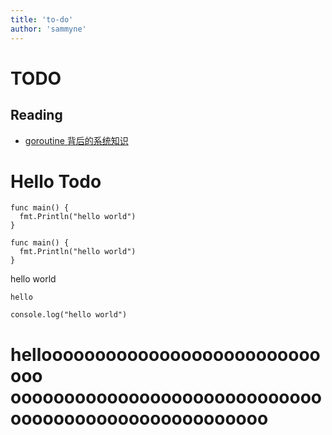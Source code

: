 ```yaml
---
title: 'to-do'
author: 'sammyne'
---
```


# TODO

## Reading

- [goroutine 背后的系统知识](http://www.sizeofvoid.net/goroutine-under-the-hood/)

# Hello Todo

```go{1,3-4}
func main() {
  fmt.Println("hello world")
}

func main() {
  fmt.Println("hello world")
}
```

hello world

`hello`

```
console.log("hello world")
```

# hellooooooooooooooooooooooooooooo ooooooooooooooooooooooooooooooooooooooooooooooooooooo
